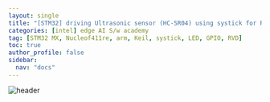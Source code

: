 ```yaml
---
layout: single
title: "[STM32] driving Ultrasonic sensor (HC-SR04) using systick for Rear Vehicle Detection"
categories: [intel] edge AI S/w academy
tag: [STM32 MX, Nucleof411re, arm, Keil, systick, LED, GPIO, RVD] 
toc: true
author_profile: false
sidebar:
  nav: "docs"
---
```


![header](https://capsule-render.vercel.app/api?type=rect&color=20:660099,100:E2231A)
